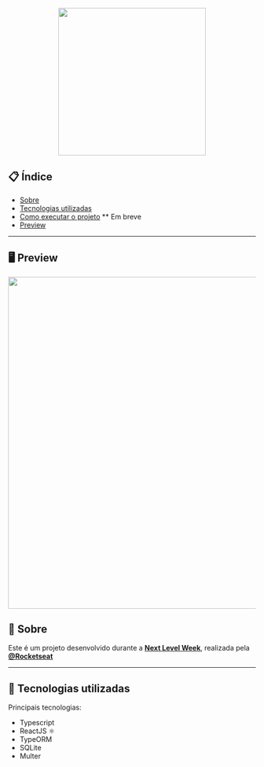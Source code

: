 <p align="center">
  <img src="https://ik.imagekit.io/b0g9wlasxh/Readme_Images/Happy/banner_eGL95L5B3.png" width="300" >
</p>

## 📋 Índice

- [Sobre](#-Sobre)
- [Tecnologias utilizadas](#-Tecnologias-utilizadas)
- [Como executar o projeto](#-Como-executar-o-projeto) ** Em breve
- [Preview](#-Preview)

---

## 🖥 Preview 
 
<p align="center">
  <img src="https://ik.imagekit.io/b0g9wlasxh/Readme_Images/Happy/happy_2__t3KanmxIF.png" width="675" >
</p 

---

## 📖 Sobre 

Este é um projeto desenvolvido durante a **[Next Level Week](https://nextlevelweek.com/)**, realizada pela **[@Rocketseat](https://github.com/Rocketseat)**

--- 

## 🚀 Tecnologias utilizadas

Principais tecnologias: 

- Typescript
- ReactJS ⚛️
- TypeORM
- SQLite
- Multer
